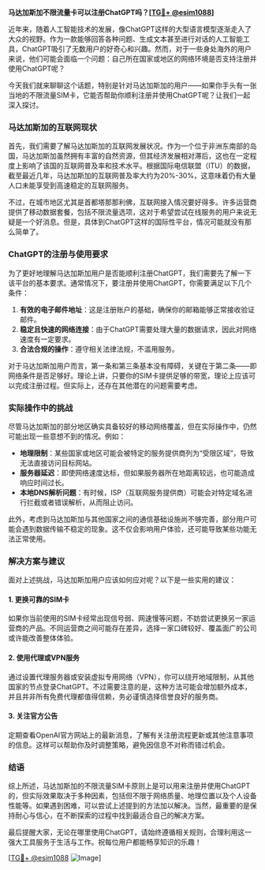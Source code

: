 **马达加斯加不限流量卡可以注册ChatGPT吗？[[TG💪+ @esim1088](https://t.me/s/esim1088)]**

近年来，随着人工智能技术的发展，像ChatGPT这样的大型语言模型逐渐走入了大众的视野。作为一款能够回答各种问题、生成文本甚至进行对话的人工智能工具，ChatGPT吸引了无数用户的好奇心和兴趣。然而，对于一些身处海外的用户来说，他们可能会面临一个问题：自己所在国家或地区的网络环境是否支持注册并使用ChatGPT呢？

今天我们就来聊聊这个话题，特别是针对马达加斯加的用户——如果你手头有一张当地的不限流量SIM卡，它能否帮助你顺利注册并使用ChatGPT呢？让我们一起深入探讨。

### 马达加斯加的互联网现状

首先，我们需要了解马达加斯加的互联网发展状况。作为一个位于非洲东南部的岛国，马达加斯加虽然拥有丰富的自然资源，但其经济发展相对滞后，这也在一定程度上影响了该国的互联网普及率和技术水平。根据国际电信联盟（ITU）的数据，截至最近几年，马达加斯加的互联网普及率大约为20%-30%，这意味着仍有大量人口未能享受到高速稳定的互联网服务。

不过，在城市地区尤其是首都塔那那利佛，互联网接入情况要好得多。许多运营商提供了移动数据套餐，包括不限流量选项，这对于希望尝试在线服务的用户来说无疑是一个好消息。但是，具体到ChatGPT这样的国际性平台，情况可能就没有那么简单了。

### ChatGPT的注册与使用要求

为了更好地理解马达加斯加用户是否能顺利注册ChatGPT，我们需要先了解一下该平台的基本要求。通常情况下，要注册并使用ChatGPT，你需要满足以下几个条件：

1. **有效的电子邮件地址**：这是注册账户的基础，确保你的邮箱能够正常接收验证邮件。
2. **稳定且快速的网络连接**：由于ChatGPT需要处理大量的数据请求，因此对网络速度有一定要求。
3. **合法合规的操作**：遵守相关法律法规，不滥用服务。

对于马达加斯加用户而言，第一条和第三条基本没有障碍，关键在于第二条——即网络条件是否足够好。理论上讲，只要你的SIM卡提供足够的带宽，理论上应该可以完成注册过程。但实际上，还存在其他潜在的问题需要考虑。

### 实际操作中的挑战

尽管马达加斯加的部分地区确实具备较好的移动网络覆盖，但在实际操作中，仍然可能出现一些意想不到的情况。例如：

- **地理限制**：某些国家或地区可能会被特定的服务提供商列为“受限区域”，导致无法直接访问目标网站。
- **服务器延迟**：即使网络速度达标，但如果服务器所在地距离较远，也可能造成响应时间过长。
- **本地DNS解析问题**：有时候，ISP（互联网服务提供商）可能会对特定域名进行拦截或者错误解析，从而阻止访问。

此外，考虑到马达加斯加与其他国家之间的通信基础设施尚不够完善，部分用户可能会遇到数据传输不稳定的现象。这不仅会影响用户体验，还可能导致某些功能无法正常使用。

### 解决方案与建议

面对上述挑战，马达加斯加用户应该如何应对呢？以下是一些实用的建议：

#### 1. 更换可靠的SIM卡
如果你当前使用的SIM卡经常出现信号弱、网速慢等问题，不妨尝试更换另一家运营商的产品。不同运营商之间可能存在差异，选择一家口碑较好、覆盖面广的公司或许能改善整体体验。

#### 2. 使用代理或VPN服务
通过设置代理服务器或安装虚拟专用网络（VPN），你可以绕开地域限制，从其他国家的节点登录ChatGPT。不过需要注意的是，这种方法可能会增加额外成本，并且并非所有免费代理都值得信赖，务必谨慎选择信誉良好的服务商。

#### 3. 关注官方公告
定期查看OpenAI官方网站上的最新消息，了解有关注册流程更新或其他注意事项的信息。这样可以帮助你及时调整策略，避免因信息不对称而错过机会。

### 结语

综上所述，马达加斯加的不限流量SIM卡原则上是可以用来注册并使用ChatGPT的，但实际效果取决于多种因素，包括但不限于网络质量、地理位置以及个人设备性能等。如果遇到困难，可以尝试上述提到的方法加以解决。当然，最重要的是保持耐心与信心，在不断探索的过程中找到最适合自己的解决方案。

最后提醒大家，无论在哪里使用ChatGPT，请始终遵循相关规则，合理利用这一强大工具服务于生活与工作。祝每位用户都能畅享知识的乐趣！

[[TG💪+ @esim1088](https://t.me/s/esim1088) ![Image](https://i.postimg.cc/4NQfJmqS/Snipaste-2025-05-13-00-14-12.png)]